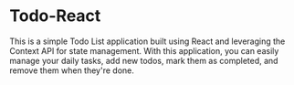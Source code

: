 # Todo-React
This is a simple Todo List application built using React and leveraging the Context API for state management. With this application, you can easily manage your daily tasks, add new todos, mark them as completed, and remove them when they're done.
